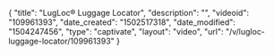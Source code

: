{
    "title": "LugLoc&reg; Luggage Locator",
    "description": "",
    "videoid": "109961393",
    "date_created": "1502517318",
    "date_modified": "1504247456",
    "type": "captivate",
    "layout": "video",
    "url": "\/v\/lugloc-luggage-locator\/109961393"
}
